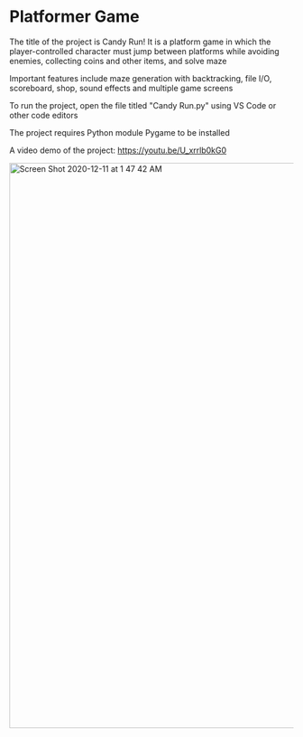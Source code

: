 # Platformer Game

The title of the project is Candy Run! It is a platform game in which the player-controlled character must jump between platforms while avoiding enemies, collecting coins and other items, and solve maze

Important features include maze generation with backtracking, file I/O, scoreboard, shop, sound effects and multiple game screens

To run the project, open the file titled "Candy Run.py" using VS Code or other code editors

The project requires Python module Pygame to be installed

A video demo of the project: https://youtu.be/U_xrrlb0kG0

<img width="1000" alt="Screen Shot 2020-12-11 at 1 47 42 AM" src="https://user-images.githubusercontent.com/63748439/101872509-5dfb3280-3b53-11eb-844a-6a451df583a2.png">


